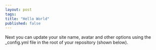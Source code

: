```yaml
---
layout: post
tags:
title: "Hello World"
published: false
---
```


Next you can update your site name, avatar and other options using the \_config.yml file in the root of your repository (shown below).

